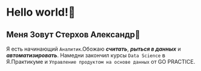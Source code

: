 # Hello world!🖖

## Меня Зовут Стерхов Александр🙋
 
Я есть начинающий `Аналитик`.Обожаю ***считать***, ***рыться в данных*** и ***автоматизировать***. Намедни закончил курсы `Data Science` в Я.Практикуме и `Управление продуктом на основе данных` от GO PRACTICE.
